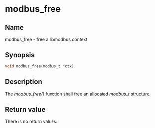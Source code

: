 # modbus_free

## Name

modbus_free - free a libmodbus context

## Synopsis

```c
void modbus_free(modbus_t *ctx);
```

## Description

The *modbus_free()* function shall free an allocated *modbus_t* structure.

## Return value

There is no return values.
